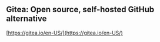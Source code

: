 ## Gitea: Open source, self-hosted GitHub alternative
  
  [https://gitea.io/en-US/](https://gitea.io/en-US/)